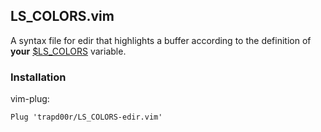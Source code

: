 ## LS_COLORS.vim

A syntax file for edir that highlights a buffer according to the definition of
**your** [$LS\_COLORS](https://github.com/trapd00r/LS_COLORS) variable.

### Installation

vim-plug:

```vim
Plug 'trapd00r/LS_COLORS-edir.vim'
```

